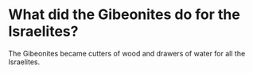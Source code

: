 # What did the Gibeonites do for the Israelites?

The Gibeonites became cutters of wood and drawers of water for all the Israelites.
